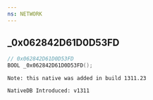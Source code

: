 ```yaml
---
ns: NETWORK
---
```

## _0x062842D61D0D53FD

```c
// 0x062842D61D0D53FD
BOOL _0x062842D61D0D53FD();
```

```
Note: this native was added in build 1311.23

NativeDB Introduced: v1311
```

